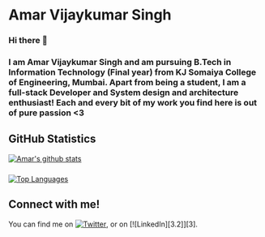 # Amar Vijaykumar Singh
### Hi there 👋
### I am Amar Vijaykumar Singh and am pursuing B.Tech in Information Technology (Final year) from KJ Somaiya College of Engineering, Mumbai. Apart from being a student, I am a full-stack Developer and System design and architecture enthusiast! Each and every bit of my work you find here is out of pure passion <3

## GitHub Statistics

[![Amar's github stats](https://github-readme-stats.vercel.app/api?username=amarvsingh&count_private=true&show_icons=true&theme=radical)](https://github.com/anuraghazra/github-readme-stats)
### 
[![Top Languages](https://github-readme-stats.vercel.app/api/top-langs/?username=amarvsingh&layout=compact&theme=radical)](https://github.com/anuraghazra/github-readme-stats)

## Connect with me!
<!-- Actual text -->
You can find me on [![Twitter][1.2]][1], or on [![LinkedIn][3.2]][3].
<!-- Icons -->
[1.2]: http://i.imgur.com/wWzX9uB.png (twitter icon without padding)
[2.2]: https://raw.githubusercontent.com/MartinHeinz/MartinHeinz/master/linkedin-3-16.png (LinkedIn icon without padding)
<!-- Links to your social media accounts -->
[1]: https://twitter.com/aeyemaeyaar
[2]: https://www.linkedin.com/in/amarvijaykumarsingh


